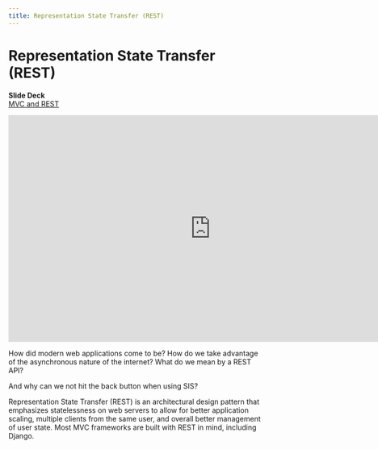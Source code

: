 ```yaml
---
title: Representation State Transfer (REST)
---
```


# Representation State Transfer (REST)

__Slide Deck__   
[MVC and REST](https://docs.google.com/presentation/d/1OqDykKXiGcjPC-HCtXzUIv3EvY7eFml0qrE07nPueSM/edit?usp=sharing)

<iframe width="800" height="450" src="https://www.youtube.com/embed/69OMVWYgBvA" frameborder="0" allow="accelerometer; autoplay; encrypted-media; gyroscope; picture-in-picture" allowfullscreen></iframe>

How did modern web applications come to be? How do we take advantage of the asynchronous nature of the internet? What do we mean by a REST API?

And why can we not hit the back button when using SIS?

Representation State Transfer (REST) is an architectural design pattern that emphasizes statelessness on web servers to allow for better application scaling, multiple clients from the same user, and overall better management of user state. Most MVC frameworks are built with REST in mind, including Django.